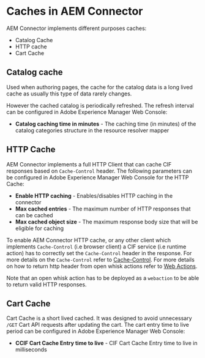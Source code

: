 # Caches in AEM Connector 
AEM Connector implements different purposes caches:
* Catalog Cache 
* HTTP cache 
* Cart Cache

## Catalog cache

Used when authoring pages, the cache for the catalog data is a long lived cache as usually this type of data rarely changes.
    
However the cached catalog is periodically refreshed. The refresh interval can be configured in Adobe Experience Manager Web Console:
* **Catalog caching time in minutes** - The caching time (in minutes) of the catalog categories
structure in the resource resolver mapper

## HTTP Cache
 
AEM Connector implements a full HTTP Client that can cache CIF responses based on `Cache-Control` header. 
The following parameters can be configured in Adobe Experience Manager Web Console for the HTTP Cache:
* **Enable HTTP caching** - Enables/disables HTTP caching in the connector
* **Max cached entries** - The maximum number of HTTP responses that can be cached
* **Max cached object size** - The maximum response body size that will be eligible for caching

To enable AEM Connector HTTP cache, or any other client which implements `Cache-Control` (i.e browser client) 
a CIF service (i.e runtime action) has to correctly set the `Cache-Control` header in the response. 
For more details on the `Cache-Control` refer to [Cache-Control](https://www.w3.org/Protocols/rfc2616/rfc2616-sec14.html#sec14.9).
For more details on how to return http header from open whisk actions refer to [Web Actions](https://github.com/apache/incubator-openwhisk/blob/master/docs/webactions.md#web-actions). 

Note that an open whisk action has to be deployed as a `webaction` to be able to return valid HTTP responses.   

## Cart Cache
Cart Cache is a short lived cached. It was designed to avoid unnecessary `/GET` Cart API requests after updating the cart. 
The cart entry time to live period can be configured in Adobe Experience Manager Web Console:
  * **CCIF Cart Cache Entry time to live** - CIF Cart Cache Entry time to live in milliseconds
